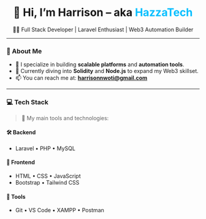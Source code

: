 <h1 align="center">👋 Hi, I’m Harrison – aka <span style="color:#00bfff">HazzaTech</span></h1>

<p align="center">
  🧑‍💻 Full Stack Developer | Laravel Enthusiast | Web3 Automation Builder  
</p>

---

### 🚀 About Me

- 🔧 I specialize in building **scalable platforms** and **automation tools**.
- 🔬 Currently diving into **Solidity** and **Node.js** to expand my Web3 skillset.
- 📫 You can reach me at: **harrisonnwoti@gmail.com**

---

### 💻 Tech Stack

> 🧠 My main tools and technologies:

#### 🛠️ Backend
- Laravel • PHP • MySQL

#### 🎨 Frontend
- HTML • CSS • JavaScript  
- Bootstrap • Tailwind CSS

#### 🧰 Tools
- Git • VS Code • XAMPP • Postman


